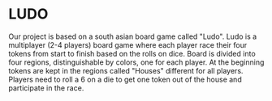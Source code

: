 # LUDO

Our project is based on a south asian board game called "Ludo". Ludo is a multiplayer (2-4 players) board game where each player race their four tokens from start to finish based on the rolls on dice. Board is divided into four regions, distinguishable by colors, one for each player. At the beginning tokens are kept in the regions called "Houses" different for all players. Players need to roll a 6 on a die to get one token out of the house and participate in the race. 
